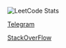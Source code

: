 ![LeetCode Stats](https://leetcode.card.workers.dev/larick?theme=forest&font=source_code_pro&extension=null)

[Telegram](https://t.me/regularsizedman)

[StackOverFlow](https://stackoverflow.com/users/14486187/larick)

